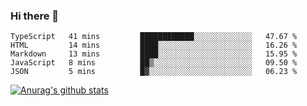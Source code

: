 ### Hi there 👋



<!--
**webB1an/webB1an** is a ✨ _special_ ✨ repository because its `README.md` (this file) appears on your GitHub profile.

Here are some ideas to get you started:

- 🔭 I’m currently working on ...
- 🌱 I’m currently learning ...
- 👯 I’m looking to collaborate on ...
- 🤔 I’m looking for help with ...
- 💬 Ask me about ...
- 📫 How to reach me: ...
- 😄 Pronouns: ...
- ⚡ Fun fact: ...
-->

<!--START_SECTION:waka-->
```text
TypeScript   41 mins         ████████████░░░░░░░░░░░░░   47.67 % 
HTML         14 mins         ████░░░░░░░░░░░░░░░░░░░░░   16.26 % 
Markdown     13 mins         ████░░░░░░░░░░░░░░░░░░░░░   15.95 % 
JavaScript   8 mins          ██▒░░░░░░░░░░░░░░░░░░░░░░   09.50 % 
JSON         5 mins          █▓░░░░░░░░░░░░░░░░░░░░░░░   06.23 % 
```
<!--END_SECTION:waka-->


[![Anurag's github stats](https://github-readme-stats.vercel.app/api?username=webB1an&show_icons=true&theme=radical)](https://github.com/anuraghazra/github-readme-stats)


